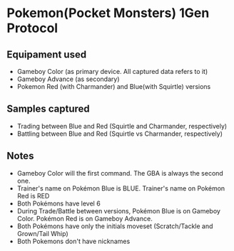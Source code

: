 # Pokemon(Pocket Monsters) 1Gen Protocol

## Equipament used
- Gameboy Color (as primary device. All captured data refers to it)
- Gameboy Advance (as secondary)
- Pokemon Red (with Charmander) and Blue(with Squirtle) versions

## Samples captured
- Trading between Blue and Red (Squirtle and Charmander, respectively)
- Battling between Blue and Red (Squirtle vs Charmander, respectively)

## Notes
- Gameboy Color will the first command. The GBA is always the second one.
- Trainer's name on Pokémon Blue is BLUE. Trainer's name on Pokémon Red is RED
- Both Pokémons have level 6
- During Trade/Battle between versions, Pokémon Blue is on Gameboy Color. Pokémon Red is on Gameboy Advance.
- Both Pokémons have only the initials moveset (Scratch/Tackle and Grown/Tail Whip)
- Both Pokemons don't have nicknames
